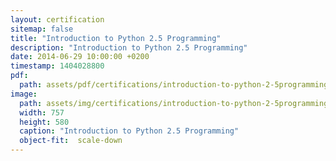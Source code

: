 ```yaml
---
layout: certification
sitemap: false
title: "Introduction to Python 2.5 Programming"
description: "Introduction to Python 2.5 Programming"
date: 2014-06-29 10:00:00 +0200
timestamp: 1404028800
pdf:
  path: assets/pdf/certifications/introduction-to-python-2-5programming.pdf
image:
  path: assets/img/certifications/introduction-to-python-2-5programming.webp
  width: 757
  height: 580
  caption: "Introduction to Python 2.5 Programming"
  object-fit:  scale-down
---
```

